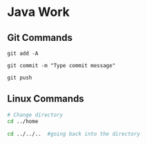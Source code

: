 # Java Work

## Git Commands


```git
git add -A

git commit -m "Type commit message"

git push

```



## Linux Commands


```bash
# Change directory
cd ../home

cd ../../..  #going back into the directory

```